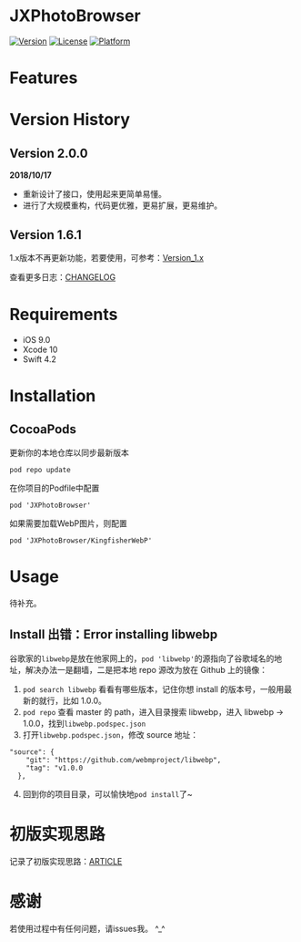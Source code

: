# JXPhotoBrowser

[![Version](https://img.shields.io/cocoapods/v/JXPhotoBrowser.svg?style=flat)](https://cocoapods.org/pods/JXPhotoBrowser)
[![License](https://img.shields.io/cocoapods/l/JXPhotoBrowser.svg?style=flat)](https://cocoapods.org/pods/JXPhotoBrowser)
[![Platform](https://img.shields.io/cocoapods/p/JXPhotoBrowser.svg?style=flat)](https://cocoapods.org/pods/JXPhotoBrowser)

# Features


# Version History

## Version 2.0.0
**2018/10/17**
- 重新设计了接口，使用起来更简单易懂。
- 进行了大规模重构，代码更优雅，更易扩展，更易维护。

## Version 1.6.1
1.x版本不再更新功能，若要使用，可参考：[Version_1.x](Version_1.x.md)

查看更多日志：[CHANGELOG](CHANGELOG.md)

# Requirements
- iOS 9.0
- Xcode 10
- Swift 4.2

# Installation

## CocoaPods
更新你的本地仓库以同步最新版本
```
pod repo update
```
在你项目的Podfile中配置
```
pod 'JXPhotoBrowser'
```
如果需要加载WebP图片，则配置
```
pod 'JXPhotoBrowser/KingfisherWebP'
```

# Usage

待补充。

## Install 出错：Error installing libwebp
谷歌家的`libwebp`是放在他家网上的，`pod 'libwebp'`的源指向了谷歌域名的地址，解决办法一是翻墙，二是把本地 repo 源改为放在 Github 上的镜像：
1. `pod search libwebp` 看看有哪些版本，记住你想 install 的版本号，一般用最新的就行，比如 1.0.0。
2. `pod repo` 查看 master 的 path，进入目录搜索 libwebp，进入 libwebp -> 1.0.0，找到`libwebp.podspec.json`
3. 打开`libwebp.podspec.json`，修改 source 地址：
```
"source": {
    "git": "https://github.com/webmproject/libwebp",
    "tag": "v1.0.0
  },
```
4. 回到你的项目目录，可以愉快地`pod install`了~

# 初版实现思路

记录了初版实现思路：[ARTICLE](ARTICLE.md)

# 感谢

若使用过程中有任何问题，请issues我。 ^_^
